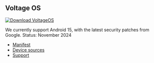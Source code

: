 Voltage OS
---------------

[![Download VoltageOS](https://img.shields.io/badge/-Download-green)](https://sourceforge.net/projects/voltage-os/files)


We currently support Android 15, with the latest security patches from Google. Status: November 2024

- [Manifest](https://github.com/VoltageOS/manifest)
- [Device sources](https://github.com/VoltageOS-Devices)
- [Support](https://t.me/VoltageOS)
